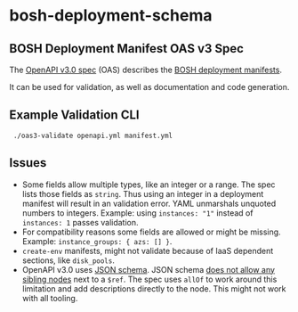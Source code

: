# bosh-deployment-schema

## BOSH Deployment Manifest OAS v3 Spec

The [OpenAPI v3.0 spec](https://github.com/OAI/OpenAPI-Specification/blob/master/versions/3.0.0.md#schemaObject) (OAS) describes the [BOSH deployment manifests](https://bosh.io/docs/manifest-v2/).

It can be used for validation, as well as documentation and code generation.

## Example Validation CLI

     ./oas3-validate openapi.yml manifest.yml

## Issues

* Some fields allow multiple types, like an integer or a range. The spec lists those fields as `string`. Thus using an integer in a deployment manifest will result in an validation error. YAML unmarshals unquoted numbers to integers.
  Example: using `instances: "1"` instead of `instances: 1` passes validation.
* For compatibility reasons some fields are allowed or might be missing.
  Example: `instance_groups: { azs: [] }`.
* `create-env` manifests, might not validate because of IaaS dependent sections, like `disk_pools`.
* OpenAPI v3.0 uses [JSON schema](http://json-schema.org/specification.html). JSON schema [does not allow any sibling nodes](https://github.com/OAI/OpenAPI-Specification/issues/1514) next to a `$ref`. The spec uses `allOf` to work around this limitation and add descriptions directly to the node. This might not work with all tooling.
